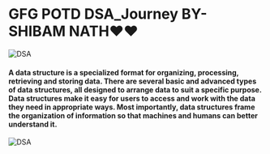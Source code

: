 # GFG POTD DSA_Journey BY-SHIBAM NATH❤❤


![DSA](https://media4.giphy.com/media/xUPGcLI1KUhsTJmzba/giphy.gif?cid=ecf05e47bry7c2qudpp07fynm2yipm2l7ckonozd74r8750k&rid=giphy.gif&ct=g)

#### A data structure is a specialized format for organizing, processing, retrieving and storing data. There are several basic and advanced types of data structures, all designed to arrange data to suit a specific purpose. Data structures make it easy for users to access and work with the data they need in appropriate ways. Most importantly, data structures frame the organization of information so that machines and humans can better understand it.


![DSA](https://blog.penjee.com/wp-content/uploads/2015/11/binary-search-tree-sorted-array-animation.gif)

















